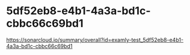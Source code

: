 # 5df52eb8-e4b1-4a3a-bd1c-cbbc66c69bd1
https://sonarcloud.io/summary/overall?id=examly-test_5df52eb8-e4b1-4a3a-bd1c-cbbc66c69bd1
